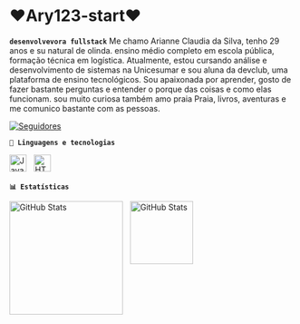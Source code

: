 # ❤Ary123-start❤
**`desenvolvevora fullstack`**
Me chamo Arianne Claudia da Silva, tenho 29 anos e su natural de olinda. ensino médio completo em escola pública, formação técnica em logística. Atualmente, estou cursando análise e desenvolvimento de sistemas na 
Unicesumar e sou aluna da devclub, uma plataforma de ensino tecnológicos. Sou apaixonada por aprender, gosto de fazer bastante perguntas e entender o porque das coisas e como elas funcionam. sou muito curiosa também amo praia Praia, livros, aventuras e me comunico bastante com as pessoas.

</a>
    <a href="https://github.com/Ary123-start?tab=followers">
        <img 
            alt="Seguidores" 
            title="Me siga no GitHub" 
            src="https://custom-icon-badges.demolab.com/github/followers/Ary123-start?color=236ad3&labelColor=1155ba&style=for-the-badge&logo=github&label=Seguidores&logoColor=pink"
        /></a></p> 
        </a> 
   
   
   
    
**`🤖 Linguagens e tecnologias`**
    
 <img
    align="left" 
    alt="JavaScript" 
    title="JavaScript"
    width="30px" 
    style="padding-right: 10px;"  
    src="https://cdn.jsdelivr.net/gh/devicons/devicon@latest/icons/javascript/javascript-plain.svg" 
/>

 <img 
    align="left" 
    alt="HTML"
    title="HTML" 
    width="30px" 
    style="padding-right: 10px;" 
    src="https://cdn.jsdelivr.net/gh/devicons/devicon@latest/icons/html5/html5-original.svg"
/>       

<br/>
<br/>

**`📊 Estatísticas`**
 
 <p>

  <img 
    align="left" 
    alt="GitHub Stats" 
    height="200" 
    style="padding-right:10px;" 
    src="https://github-readme-stats.vercel.app/api?username=Ary123-start&show_icons=true&theme=tokyonight&include_all_commits=true&locale=pt-br" 
  />

<img 
      align="left" 
      alt="GitHub Stats" 
      height="111" 
      src="https://github-readme-stats.vercel.app/api/top-langs/?username=Ary123-start&theme=tokyonight&layout=compact&custom_title=Tecnologias&langs_count=9" 
  />

</p>



